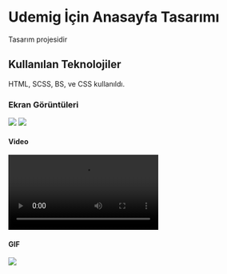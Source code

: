 <h1>Udemig İçin Anasayfa Tasarımı</h1>

Tasarım projesidir

<h2> Kullanılan Teknolojiler</h2>

HTML, SCSS, BS, ve CSS kullanıldı.


<h3>Ekran Görüntüleri</h3>

![](sc1.png)
![](sc2.png)


<h4> Video </h4>

![](sr.mp4)

<h4> GIF </h4>

![](comp.gif)
